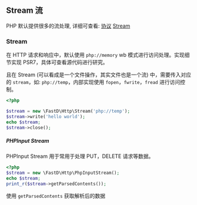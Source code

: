 ## Stream 流

PHP 默认提供很多的流处理, 详细可查看: [协议](http://php.net/manual/zh/wrappers.php) [Stream](http://php.net/manual/zh/wrappers.php.php)

### Stream

在 HTTP 请求和响应中，默认使用 `php://memory` wb 模式进行访问处理。实现细节实现 PSR7，具体可查看源代码进行研究。

且在 Stream (可以看成是一个文件操作，其实文件也是一个流) 中，需要传入对应的 `stream`，如: `php://temp`，内部实现使用 `fopen`，`fwrite`，`fread` 进行访问控制。

```php
<?php

$stream = new \FastD\Http\Stream('php://temp');
$stream->write('hello world');
echo $stream;
$stream->close(); 
```

##### PHPInput Stream

PHPInput Stream 用于常用于处理 PUT，DELETE 请求等数据。

```php
<?php
$stream = new \FastD\Http\PhpInputStream();
echo $stream;
print_r($stream->getParsedContents());
```

使用 `getParsedContents` 获取解析后的数据
